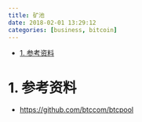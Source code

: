 ```yaml
---
title: 矿池
date: 2018-02-01 13:29:12
categories: [business, bitcoin]
---
```



<!-- TOC -->

- [1. 参考资料](#1-参考资料)

<!-- /TOC -->




<a id="markdown-1-参考资料" name="1-参考资料"></a>
# 1. 参考资料

* https://github.com/btccom/btcpool
